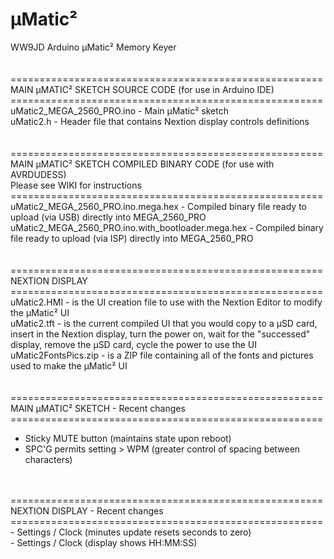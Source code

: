 # µMatic²
WW9JD Arduino µMatic² Memory Keyer <br>
<br>
<br>
======================================================<br>
MAIN µMATIC² SKETCH SOURCE CODE (for use in Arduino IDE) <br>
======================================================<br>
uMatic2_MEGA_2560_PRO.ino - Main µMatic² sketch<br>
uMatic2.h - Header file that contains Nextion display controls definitions<br>
<br>
<br>
======================================================<br>
MAIN µMATIC² SKETCH COMPILED BINARY CODE (for use with AVRDUDESS)<br>
  Please see WIKI for instructions<br>
======================================================<br>
uMatic2_MEGA_2560_PRO.ino.mega.hex - Compiled binary file ready to upload (via USB) directly into MEGA_2560_PRO<br>
uMatic2_MEGA_2560_PRO.ino.with_bootloader.mega.hex - Compiled binary file ready to upload (via ISP) directly into MEGA_2560_PRO<br>
<br>
<br>
======================================================<br>
NEXTION DISPLAY  <br>
======================================================<br>
uMatic2.HMI - is the UI creation file to use with the Nextion Editor to modify the µMatic² UI <br>
uMatic2.tft - is the current compiled UI that you would copy to a µSD card, insert in the Nextion display, turn the power on, wait for the "successed" display, remove the µSD card, cycle the power to use the UI <br>
uMatic2FontsPics.zip - is a ZIP file containing all of the fonts and pictures used to make the µMatic² UI<br>
<br>
<br>
======================================================<br>
MAIN µMATIC² SKETCH - Recent changes <br>
======================================================<br>
- Sticky MUTE button (maintains state upon reboot)
- SPC'G permits setting > WPM (greater control of spacing between characters)
<br>
<br>
======================================================<br>
NEXTION DISPLAY - Recent changes   <br>
======================================================<br>
- Settings / Clock (minutes update resets seconds to zero)<br>
- Settings / Clock (display shows HH:MM:SS)<br>
<br>
<br>
<br>
